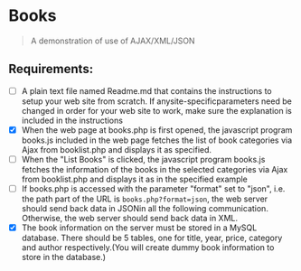 # Books 
> A demonstration of use of AJAX/XML/JSON
## Requirements:
-[ ] A plain text file named Readme.md that contains the instructions to setup your web site from  scratch. If  anysite-specificparameters need be changed in order for your web site to work, make sure the explanation is included in the instructions
-[X] When the web page at books.php is first opened, the javascript program books.js included in  the  web  page fetches the  list  of  book  categories via  Ajax from booklist.php and displays it as specified. 
-[ ] When the "List Books" is clicked, the javascript program books.js fetches the information of  the books in the
selected categories via Ajax from booklist.php and displays it as in the specified example
-[ ] If  books.php is accessed with the parameter "format" set to "json", i.e. the path part of  the URL  is ```books.php?format=json```, the  web  server  should  send  back  data  in  JSONin  all  the following communication. Otherwise, the web server should send back data in XML.
-[X] The book information on the server must be stored in a MySQL database. There should be 5 tables, one for title, year, price, category and author respectively.(You will create dummy book information to store in the database.)